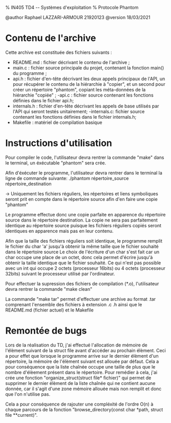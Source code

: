 % IN405 TD4 -- Systèmes d'exploitation
% Protocole Phantom

@author Raphael LAZZARI-ARMOUR 21920123
@version 18/03/2021

# Contenu de l'archive
Cette archive est constituée des fichiers suivants :

- README.md : fichier décrivant le contenu de l'archive ;
- main.c : fichier source principale du projet, contenant la fonction main()
  du programme ;
- api.h : fichier d'en-tête décrivant les deux appels principaux de l'API, un
  pour récupérer le contenu de la hiérarchie à "copier", et un second pour
  créer un répertoire "phantom", copiant les méta-données de la hiérarchie
  "copiée" ;
-api.c : fichier source contenant les fonctions définies dans le fichier api.h;
- internals.h : fichier d'en-tête décrivant les appels de base utilisés par
  l'API qui seront testés unitairement;
-internals.c: fichier source contenant les fonctions définies dans le fichier 
 internals.h;
- Makefile : matériel de compilation basique

# Instructions d'utilisation
Pour compiler le code, l'utilisateur devra rentrer la commande "make" dans le terminal,
un éxécutable "phantom" sera crée.

Afin d'éxécuter le programme, l'utilisateur devra rentrer dans le terminal la ligne
de commande suivante: ./phantom  répertoire_source répertoire_destination

-> Uniquement les fichiers réguliers, les répertoires et liens symboliques seront prit 
   en compte dans le répertoire source afin d'en faire une copie "phantom"

Le programme effectue donc une copie parfaite en apparence du répertoire source
dans le répertoire destination. La copie ne sera pas parfaitement identique au répertoire
source puisque les fichiers réguliers copiés seront identiques en apparence mais pas 
en leur contenu. 

Afin que la taille des fichiers réguliers soit identique, le programme remplit le fichier 
du char 'a' jusqu'à obtenir la même taille que le fichier souhaité dans le répertoire source
Le choix de l'écriture d'un char s'est fait car un char occupe une place de un octet, donc cela 
permet d'écrire jusqu'à obtenir la taille identique que le fichier souhaité. Ce qui n'est pas possible
avec un int qui occupe 2 octets (processeur 16bits) ou 4 octets (processeur 32bits) suivant le 
processeur utilisé par l'ordinateur.

Pour effectuer la supression des fichiers de compilation (*.o), l'utilisateur devra rentrer la commande 
"make clean"

La commande "make tar" permet d'effectuer une archive au format .tar comprenant l'ensemble des fichiers
à extension .c .h ainsi que le README.md (fichier actuel) et le Makefile

# Remontée de bugs
Lors de la réalisation du TD, j'ai effectué l'allocation de mémoire de l'élèment suivant de la struct file 
avant d'accéder au prochain élèment. Ceci a pour effet que lorsque le programme arrive sur le dernier élèment
d'un répertoire, la mémoire de l'élèment suivant est allouée par défaut. Cela a pour conséquence que la liste
chaînée occupe une taille de plus que le nombre d'élèement présent dans le répertoire. Pour remédier à cela, 
j'ai crée une fonction "organize_struct(struct file* fichier)" qui permet de supprimer le dernier élèment de la 
liste chaînée qui ne contient aucune donnée, car il s'agit d'une zone mémoire allouée mais non remplit et donc 
que l'on n'utilise pas. 

Cela a pour conséquence de rajouter une compléxité de l'ordre O(n) à chaque parcours de la fonction 
"browse_directory(const char *path, struct file **current)".
